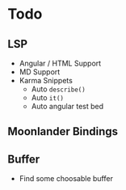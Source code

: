 # Todo
## LSP
- Angular / HTML Support
- MD Support
- Karma Snippets
  - Auto `describe()`
  - Auto `it()`
  - Auto angular test bed

## Moonlander Bindings

## Buffer
- Find some choosable buffer

